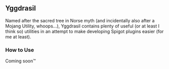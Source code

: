 ## Yggdrasil

Named after the sacred tree in Norse myth (and incidentally also after a Mojang Utility, whoops...), Yggdrasil contains
plenty of useful (or at least I think so) utilities in an attempt to make developing Spigot plugins easier (for me at least).

### How to Use

Coming soon:tm:
